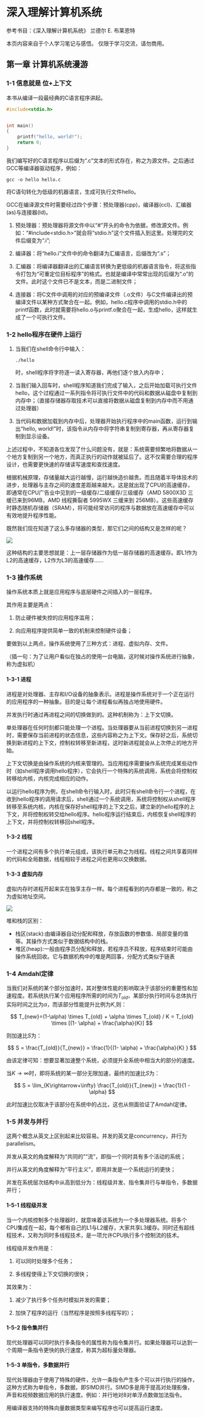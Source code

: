 <head>
    <script src="https://cdn.mathjax.org/mathjax/latest/MathJax.js?config=TeX-AMS-MML_HTMLorMML" type="text/javascript"></script>
    <script type="text/x-mathjax-config">
        MathJax.Hub.Config({
            tex2jax: {
            skipTags: ['script', 'noscript', 'style', 'textarea', 'pre'],
            inlineMath: [['$','$']]
            }
        });
    </script>
</head>

# 深入理解计算机系统

参考书目：《深入理解计算机系统》 兰德尔 E. 布莱恩特

本页内容来自于个人学习笔记与感悟。 
仅限于学习交流，请勿商用。

## 第一章 计算机系统漫游

### 1-1 信息就是 位+上下文

本书从编译一段最经典的C语言程序讲起。

```c
#include<stdio.h>


int main()
{
    printf("hello, world!");
    return 0;
}
```

我们编写好的C语言程序以后缀为“.c”文本的形式存在，称之为源文件。之后通过GCC等编译器驱动程序，例如：

```shell
gcc -o hello hello.c
```

将C语句转化为低级的机器语言，生成可执行文件hello。

GCC在编译源文件时需要经过四个步骤：预处理器(cpp)，编译器(ccl)、汇编器(as)与连接器(Id)。

1. 预处理器：预处理器将源文件中以“#”开头的命令为依据，修改源文件。例如：“#include<stdio.h>”就会将“stdio.h”这个文件插入到这里。处理完的文件后缀变为“.i”;

2. 编译器：将“hello.i”文件中的命令翻译为汇编语言，后缀改为“.s”；

3. 汇编器：将编译器翻译出的汇编语言转换为更低级的机器语言指令，将这些指令打包为“可重定位目标程序”的格式。也就是编译中常常出现的后缀为“.o”的文件。此时这个文件已不是文本，而是二进制文件；

4. 连接器：将C文件中调用的对应的预编译文件（.o文件）与C文件编译出的预编译文件以某种方式聚合在一起。例如，hello.c程序中调用的stdio.h中的printf函数，此时就需要将hello.o与printf.o聚合在一起，生成hello，这样就生成了一个可执行文件。

### 1-2 hello程序在硬件上运行

1. 当我们在shell命令行中输入：
   
   ```shell
   ./hello
   ```
   
   时，shell程序将字符逐一读入寄存器，再他们逐个放入内存中；

2. 当我们输入回车时，shell程序知道我们完成了输入，之后开始加载可执行文件hello，这个过程通过一系列指令将可执行文件中的代码和数据从磁盘中复制到内存中；（直接存储器存取技术可以直接将数据从磁盘复制到内存中而不用通过处理器）

3. 当代码和数据加载到内存中后，处理器开始执行程序中的main函数，运行到输出“hello, world!”时，该指令从内存中将字符串复制到寄存器，再从寄存器复制到显示设备。

上述过程中，不知道各位发现了什么问题没有，就是：系统需要频繁地将数据从一个地方复制到另一个地方，而真正执行的动作就被延后了。这不仅需要合理的程序设计，也需要更快速的存储读写速度和查找速度。

根据机械原理，存储量越大运行越慢，运行越快造价越贵。而且随着半导体技术的进步，处理器与主存之间的速度差距越来越大。这是就出现了CPU的高速缓存，即通常在CPU广告业中见到的一级缓存/二级缓存/三级缓存（AMD 5800X3D 三缓已来到96MB，AMD 线程撕裂者 5995WX 三缓来到 256MB）。这些高速缓存时静态随机存储器（SRAM），将可能经常访问的程序与数据放在高速缓存中可以有效地提升程序性能。

既然我们现在知道了这么多存储器的类型，那它们之间的结构又是怎样的呢？

![](..\data\picture\computer_system\存储结构.jpg)

这种结构的主要思想就是：上一层存储器作为低一层存储器的高速缓存。即L1作为L2的高速缓存，L2作为L3的高速缓存......

### 1-3 操作系统

操作系统本质上就是应用程序与底层硬件之间插入的一层程序。

其作用主要是两点：

1. 防止硬件被失控的应用程序滥用；

2. 向应用程序提供简单一致的机制来控制硬件设备；

要做到以上两点，操作系统使用了三种方式：进程、虚拟内存、文件。

（插一句：为了让用户看似在独占的使用一台电脑，这时候对操作系统进行抽象，称为虚拟机）

#### 1-3-1 进程

进程是对处理器、主存和I/O设备的抽象表示。进程是操作系统对于一个正在运行的应用程序的一种抽象。目的是让每个进程看似再独占地使用硬件。

并发执行时通过再进程之间的切换做到的。这种机制称为：上下文切换。

单处理器在任何时刻都只能处理一个进程。当处理器要从当前进程切换到另一进程时，需要保存当前进程的状态信息，这些内容称之为上下文。保存好之后，系统切换到新进程的上下文，控制权转移至新进程，这时新进程就会从上次停止的地方开始。

上下文切换是由操作系统的内核来管理的。当应用程序需要操作系统完成某些动作时（如shell程序调用hello程序），它会执行一个特殊的系统调用，系统会将控制权转移给内核，内核完成相应的动作。

以运行hello程序为例，在shell命令行输入时，此时只有shell命令行一个进程，在收到hello程序的调用请求后，shell通过一个系统调用，系统将控制权从shell程序转移至系统内核，内核在保存好shell程序的上下文之后，建立新的hello程序的上下文，并将控制权转交给hello程序。hello程序运行结束后，内核恢复shell程序的上下文，并将控制权转移回shell程序。

#### 1-3-2 线程

一个进程之间有多个执行单元组成，该执行单元称之为线程。线程之间共享着同样的代码和全局数据，线程相较于进程之间也更用以交换数据。

#### 1-3-3 虚拟内存

虚拟内存时进程开起来实在独享主存一样。每个进程看到的内存都是一致的，称之为虚拟地址空间。

![](..\data\picture\computer_system\进程的虚拟地址空间.jpg)

堆和栈的区别：

- 栈区(stack):由编译器自动分配和释放，存放函数的参数值、局部变量的值等。其操作方式类似于数据结构中的栈。
- 堆区(heap):一般由程序员分配和释放，若程序员不释放，程序结束时可能由操作系统回收。它与数据机构中的堆是两回事，分配方式类似于链表

### 1-4 Amdahl定律

当我们对系统的某个部分加速时，其对整体性能的影响取决于该部分的重要性和加速程度。若系统执行某个应用程序所需的时间为$T_{old}$，某部分执行时间与总体执行实际时间之比为$\alpha$，而该部分性能提升比例为$K$,则：

$$
T_{new}=(1-\alpha) \times T_{old} + \alpha \times T_{old} / K
= T_{old} \times [(1- \alpha) + \frac{\alpha}{K}]
$$

则加速比$S$为：

$$
S = \frac{T_{old}}{T_{new}} = \frac{1}{(1- \alpha) + \frac{\alpha}{K} }
$$

由该定律可知：想要显著加速整个系统，必须提升全系统中相当大的部分的速度。

当$K \rightarrow \infty$时，即将系统的某一部分无限加速，最终的加速比$S$为：

$$
S = \lim_{K\rightarrow+\infty} \frac{T_{old}}{T_{new}} = \frac{1}{1 - \alpha}
$$

此时加速比仅取决于该部分在系统中的占比，这也从侧面验证了Amdahl定律。

### 1-5 并发与并行

这两个概念从英文上区别起来比较容易。并发的英文是concurrency，并行为parallelism。

并发从英文的角度解释为“共同的”“流”，即指一个同时具有多个活动的系统；

并行从英文的角度解释为“平行主义”，即用并发是一个系统运行的更快；

并发在系统层次结构中从高到低分为：线程级并发、指令集并行与单指令，多数据并行；

#### 1-5-1 线程级并发

当一个内核控制多个处理器时，就意味着该系统为一个多处理器系统。将多个CPU集成在一起，每个都有自己的L1与L2缓存，大家共享L3缓存。同时还有超线程技术，又称为同时多线程技术，是一项允许CPU执行多个控制流的技术。

线程级并发作用是：

1. 可以同时处理多个任务；

2. 多线程使得上下文切换的很快；

其效果为：

1. 减少了执行多个任务时模拟并发的需要；

2. 加快了程序的运行（当然程序是按照多线程写的）；

#### 1-5-2 指令集并行

现代处理器可以同时执行多条指令的属性称为指令集并行。如果处理器可以达到一个周期一条指令更快的执行速度，称其为超标量处理器。

#### 1-5-3 单指令，多数据并行

现代处理器由于使用了特殊的硬件，允许一条指令产生多个可以并行执行的操作，这种方式称为单指令，多数据，即SIMD并行。SIMD多是用于提高对处理影像，声音和视频数据应用的执行速度。例如：并行地对8对单浮点数做加法指令。

用编译器支持的特殊向量数据类型来编写程序也可以提高运行速度。

